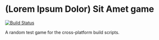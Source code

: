 # (Lorem Ipsum Dolor) Sit Amet game
[![Build Status](https://travis-ci.org/gheja/sitametgame.svg?branch=master)](https://travis-ci.org/gheja/sitametgame)

A random test game for the cross-platform build scripts.
